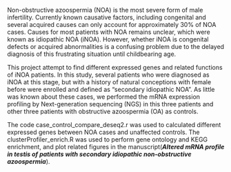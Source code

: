 Non-obstructive azoospermia (NOA) is the most severe form of male infertility. Currently known causative factors, including congenital and several acquired causes can only account for approximately 30% of NOA cases. Causes for most patients with NOA remains unclear, which were known as idiopathic NOA (iNOA). However, whether iNOA is congenital defects or acquired abnormalities is a confusing problem due to the delayed diagnosis of this frustrating situation until childbearing age.

This project attempt to find different expressed genes and related functions of iNOA patients. In this study, several patients who were diagnosed as iNOA at this stage, but with a history of natural conceptions with female before were enrolled and defined as “secondary idiopathic NOA”. As little was known about these cases, we performed the mRNA expression profiling by Next-generation sequencing (NGS) in this three patients and other three patients with obstructive azoospermia (OA) as controls.

The code case_control_compare_deseq2.r was used to calculated different expressed genes between NOA cases and unaffected controls. The clusterProfiler_enrich.R was used to perform gene ontology and KEGG enrichment, and plot related figures in the manuscript(***Altered mRNA profile in testis of patients with secondary idiopathic non-obstructive azoospermia***).
